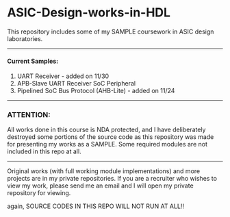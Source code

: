 # ASIC-Design-works-in-HDL

This repository includes some of my SAMPLE coursework in ASIC design laboratories. 
****
#### Current Samples: 
1. UART Receiver - added on 11/30
2. APB-Slave UART Receiver SoC Peripheral
3. Pipelined SoC Bus Protocol (AHB-Lite) - added on 11/24 

************
### ATTENTION: 

All works done in this course is NDA protected, and I have deliberately destroyed some portions of the source code as this repository was made for presenting my works as a SAMPLE. 
Some required modules are not included in this repo at all. 
********
Original works (with full working module implementations) and more projects are in my private repositories. 
If you are a recruiter who wishes to view my work, please send me an email and I will open my private repository for viewing. 

again, SOURCE CODES IN THIS REPO WILL NOT RUN AT ALL!! 

